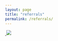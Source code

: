 ```yaml
---
layout: page
title: "referrals"
permalink: /referrals/
---
```


<a href="//pluralsight.pxf.io/c/1256607/432943/7490">
  <img src="//a.impactradius-go.com/display-ad/7490-432943" border="0" alt="" />
</a>

<a href="http://tracking.lucidchart.biz/aff_c?offer_id=2&amp;aff_id=2697">
  <img src="https://media.go2speed.org/brand/files/tyler/2/lucidchart-logo-2016-300.png" />
</a>
